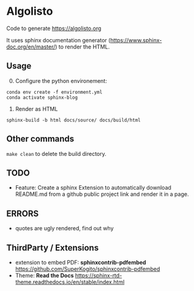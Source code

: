 # Algolisto

Code to generate https://algolisto.org

It uses sphinx documentation generator (https://www.sphinx-doc.org/en/master/) to render the HTML. 

## Usage
0. Configure the python environement:
```
conda env create -f environment.yml
conda activate sphinx-blog
```  
1. Render as HTML
```
sphinx-build -b html docs/source/ docs/build/html
```  

## Other commands
`make clean` to delete the build directory.  

## TODO  
- Feature: Create a sphinx Extension to automatically download README.md from a github public project link and render it in a page.


## ERRORS
- quotes are ugly rendered, find out why


## ThirdParty / Extensions
- extension to embed PDF: **sphinxcontrib-pdfembed** https://github.com/SuperKogito/sphinxcontrib-pdfembed  
- Theme: **Read the Docs** https://sphinx-rtd-theme.readthedocs.io/en/stable/index.html
